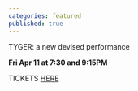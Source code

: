 ```yaml
---
categories: featured
published: true
---
```


TYGER: a new devised performance

**Fri Apr 11 at 7:30 and 9:15PM**

TICKETS [HERE](https://www.artful.ly/store/events/2835)
